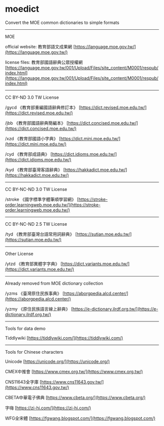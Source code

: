 # moedict
Convert the MOE common dictionaries to simple formats

---

MOE

official website: 教育部語文成果網  [https://language.moe.gov.tw/](https://language.moe.gov.tw/)

license files: 教育部國語辭典公眾授權網  [https://language.moe.gov.tw/001/Upload/Files/site_content/M0001/respub/index.html](https://language.moe.gov.tw/001/Upload/Files/site_content/M0001/respub/index.html)

---

CC BY-ND 3.0 TW License

/gycd 《教育部重編國語辭典修訂本》 [https://dict.revised.moe.edu.tw/](https://dict.revised.moe.edu.tw/)

/jbb 《教育部國語辭典簡編本》 [https://dict.concised.moe.edu.tw/](https://dict.concised.moe.edu.tw/)

/xzd 《教育部國語小字典》 [https://dict.mini.moe.edu.tw/](https://dict.mini.moe.edu.tw/)

/cyd 《教育部成語典》 [https://dict.idioms.moe.edu.tw/](https://dict.idioms.moe.edu.tw/)

/kyd 《教育部臺灣客語辭典》 [https://hakkadict.moe.edu.tw/](https://hakkadict.moe.edu.tw/)

---

CC BY-NC-ND 3.0 TW License

/stroke 《國字標準字體筆順學習網》 [https://stroke-order.learningweb.moe.edu.tw/](https://stroke-order.learningweb.moe.edu.tw/)

---

CC BY-NC-ND 2.5 TW License

/tyd 《教育部臺灣台語常用詞辭典》 [https://sutian.moe.edu.tw/](https://sutian.moe.edu.tw/)

---

Other License

/ytzd 《教育部異體字字典》 [https://dict.variants.moe.edu.tw/](https://dict.variants.moe.edu.tw/)

---

Already removed from MOE dictionary collection

/yzms 《臺灣原住民族事典》 [https://aborgpedia.alcd.center/](https://aborgpedia.alcd.center/)

/yzmy 《原住民族語言線上辭典》 [https://e-dictionary.ilrdf.org.tw/](https://e-dictionary.ilrdf.org.tw/)

---

Tools for data demo

Tiddlywiki  [https://tiddlywiki.com/](https://tiddlywiki.com/)

---

Tools for Chinese characters

Unicode  [https://unicode.org/](https://unicode.org/)

CMEX中推會  [https://www.cmex.org.tw/](https://www.cmex.org.tw/)

CNS11643全字庫  [https://www.cns11643.gov.tw/](https://www.cns11643.gov.tw/)

CBETA中華電子佛典  [https://www.cbeta.org/](https://www.cbeta.org/)

字嗨  [https://zi-hi.com/](https://zi-hi.com/)

WFG全宋體  [https://fgwang.blogspot.com/](https://fgwang.blogspot.com/)
